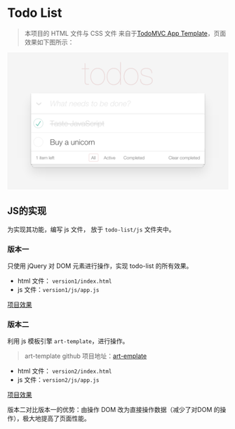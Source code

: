# Todo List

> 本项目的 HTML 文件与 CSS 文件 来自于[TodoMVC App Template](https://github.com/tastejs/todomvc-app-template)，页面效果如下图所示：

![](https://github.com/tastejs/todomvc-app-css/raw/master/screenshot.png)



## JS的实现
为实现其功能，编写 js 文件， 放于 `todo-list/js` 文件夹中。

### 版本一
只使用 jQuery 对 DOM 元素进行操作，实现 todo-list 的所有效果。

- html 文件： `version1/index.html`
- js 文件：`version1/js/app.js`

[项目效果](http://www.sugar1075.online/todo-list/version1/index.html)

### 版本二
利用 js 模板引擎 `art-template`，进行操作。

> art-template github 项目地址：[art-emplate](https://github.com/aui/art-template)

- html 文件： `version2/index.html`
- js 文件：`version2/js/app.js`

[项目效果](http://www.sugar1075.online/todo-list/version2/index.html)

版本二对比版本一的优势：由操作 DOM 改为直接操作数据（减少了对DOM 的操作），极大地提高了页面性能。
